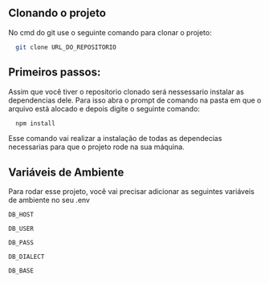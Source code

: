 ## Clonando o projeto

No cmd do git use o seguinte comando para clonar o projeto:
```bash
  git clone URL_DO_REPOSITORIO
```

## Primeiros passos:

Assim que você tiver o repositorio clonado será nessessario instalar as dependencias dele. Para isso abra o prompt de comando na pasta em que o arquivo está alocado e depois digite o seguinte comando:

```bash
  npm install
```
Esse comando vai realizar a instalação de todas as dependecias necessarias para que o projeto rode na sua máquina.

## Variáveis de Ambiente

Para rodar esse projeto, você vai precisar adicionar as seguintes variáveis de ambiente no seu .env

`DB_HOST`

`DB_USER`

`DB_PASS`

`DB_DIALECT`

`DB_BASE`
